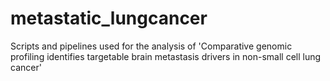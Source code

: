 # metastatic_lungcancer
Scripts and pipelines used for the analysis of 'Comparative genomic profiling identifies targetable brain metastasis drivers in non-small cell lung cancer'
